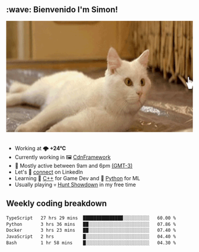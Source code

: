 <h2>:wave: <b>Bienvenido I'm Simon!&nbsp;</b></h2>

<section>
  <img src="./static/banner.gif" height=300 width=1000>
</section>

<br>

<ul>
  <li>
		<!--START_SECTION:weather-->
		Working at <b>🌩  +24°C</b>
		<!--END_SECTION:weather-->
  </li>
  <li>
    Currently working in 🖼️&nbsp;<a href=https://github.com/snapverse/cdn-framework target=_blank>CdnFramework</a>
  </li>
  <li>
    🚩 Mostly active between 9am and 6pm <a href=https://onlinealarmkur.com/world/es target=_blank>(GMT-3)</a>
  </li>
  <li>
    Let's 🔗&nbsp;<a href=https://www.linkedin.com/in/itsimmons target=_blank>connect</a> on LinkedIn
  </li>
  <li>
    Learning 👴&nbsp;<a href=https://images3.memedroid.com/images/UPLOADED755/65f2bce6734f6.webp target=_blank>C++</a> for Game Dev and 🐍&nbsp;<a href=https://qph.cf2.quoracdn.net/main-qimg-4472b6229cb75bf66ab531f3ebd4f975-lq target=_blank>Python</a> for ML
  </li>
  <li>
    Usually playing 💀&nbsp;<a href=https://www.huntshowdown.com target=_blank>Hunt Showdown</a> in my free time
  </li>
</ul>

<h2><b>Weekly coding breakdown </b></h2>

<!--START_SECTION:waka-->

```txt
TypeScript   27 hrs 29 mins  ███████████████░░░░░░░░░░   60.00 %
Python       3 hrs 36 mins   ██░░░░░░░░░░░░░░░░░░░░░░░   07.86 %
Docker       3 hrs 23 mins   ██░░░░░░░░░░░░░░░░░░░░░░░   07.40 %
JavaScript   2 hrs           █░░░░░░░░░░░░░░░░░░░░░░░░   04.40 %
Bash         1 hr 58 mins    █░░░░░░░░░░░░░░░░░░░░░░░░   04.30 %
```

<!--END_SECTION:waka-->
